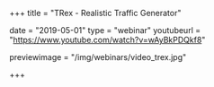 +++
title = "TRex - Realistic Traffic Generator"

date = "2019-05-01"
type = "webinar"
youtubeurl = "https://www.youtube.com/watch?v=wAyBkPDQkf8"

previewimage = "/img/webinars/video_trex.jpg"

+++

